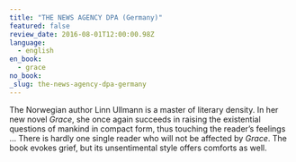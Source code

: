 ```yaml
---
title: "THE NEWS AGENCY DPA (Germany)"
featured: false
review_date: 2016-08-01T12:00:00.98Z
language:
  - english
en_book:
  - grace
no_book:
_slug: the-news-agency-dpa-germany
---
```


The Norwegian author Linn Ullmann is a master of literary density. In her new novel _Grace_, she once again succeeds in raising the existential questions of mankind in compact form, thus touching the reader’s feelings … There is hardly one single reader who will not be affected by _Grace_. The book evokes grief, but its unsentimental style offers comforts as well.

